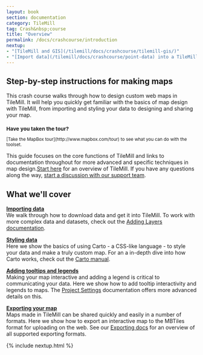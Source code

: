 ```yaml
---
layout: book
section: documentation
category: TileMill
tag: Crash&nbsp;course
title: "Overview"
permalink: /docs/crashcourse/introduction
nextup:
- "[TileMill and GIS](/tilemill/docs/crashcourse/tilemill-gis/)"
- "[Import data](/tilemill/docs/crashcourse/point-data) into a TileMill project."
---
```


<style type='text/css'>

.summary p {
  }

.summary .icon { 
  width: 60px;
  height: 60px;
  display: block;
  float: left;
  padding: 10px 10px 10px 0;
  }

#icon1 { background: white url('/tilemill/assets/pages/docs-intro.png') 0px 13px no-repeat;}
#icon2 { background: white url('/tilemill/assets/pages/docs-intro.png') -166px 13px no-repeat;}
#icon3 { background: white url('/tilemill/assets/pages/docs-intro.png') -336px 13px no-repeat;}
#icon4 { background: white url('/tilemill/assets/pages/docs-intro.png') -507px 13px no-repeat;}

</style>

## Step-by-step instructions for making maps

This crash course walks through how to design custom web maps in TileMill. It will help you quickly get familiar with the basics of map design with TileMill, from importing and styling your data to designing and sharing your map. 

<small class='note' markdown='1'>
<h3>Have you taken the tour?</h3>
[Take the MapBox tour](http://www.mapbox.com/tour) to see what you can do with the toolset.
</small>

This guide focuses on the core functions of TileMill and links to documentation throughout for more advanced and specific techniques in map design.[Start here](/tilemill/docs/crashcourse/tilemill-gis) for an overview of TileMill. If you have any questions along the way, [start a discussion with our support team](http://support.mapbox.com).

## What we'll cover

**[Importing data](/tilemill/docs/crashcourse/point-data)**  
  We walk through how to download data and get it into TileMill. To work with more complex data and datasets, check out the [Adding Layers documentation](/tilemill/docs/manual/adding-layers/). 

**[Styling data](/tilemill/docs/crashcourse/styling)**  
  Here we show the basics of using Carto - a CSS-like language - to style your data and make a truly custom map. For an a in-depth dive into how Carto works, check out the [Carto manual](/tilemill/docs/manual/carto).

**[Adding tooltips and legends](/tilemill/docs/crashcourse/tooltips)**  
  Making your map interactive and adding a legend is critical to communicating your data. Here we show how to add tooltip interactivity and legends to maps. The [Project Settings](/tilemill/docs/manual/project-settings) documentation offers more advanced details on this. 

**[Exporting your map](/tilemill/docs/manual/exporting)**  
  Maps made in TileMill can be shared quickly and easily in a number of formats. Here we show how to export an interactive map to the MBTiles format for uploading on the web. See our [Exporting docs](/tilemill/docs/manual/exporting) for an overview of all supported exporting formats.

{% include nextup.html %}
